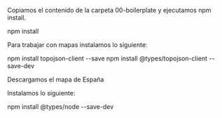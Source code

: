 Copiamos el contenido de la carpeta 00-boilerplate y ejecutamos npm install.

npm install

Para trabajar con mapas instalamos lo siguiente:

npm install topojson-client --save
npm install @types/topojson-client --save-dev

Descargamos el mapa de España

Instalamos lo siguiente:

npm install @types/node --save-dev